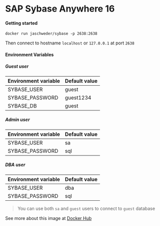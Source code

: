 # SAP Sybase Anywhere 16

#### Getting started

```
docker run jaschweder/sybase -p 2638:2638
```

Then connect to hostname `localhost` or `127.0.0.1` at port `2638`

#### Environment Variables

##### Guest user
Environment variable | Default value
--- | --- 
SYBASE_USER | guest 
SYBASE_PASSWORD | guest1234 
SYBASE_DB | guest

##### Admin user
Environment variable | Default value
--- | --- 
SYBASE_USER | sa
SYBASE_PASSWORD | sql

##### DBA user
Environment variable | Default value
--- | --- 
SYBASE_USER | dba
SYBASE_PASSWORD | sql

> You can use both `sa` and `guest` users to connect to `guest` database

See more about this image at [Docker Hub](https://hub.docker.com/r/jaschweder/sybase)
